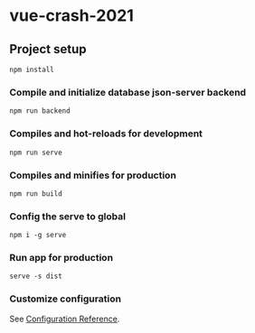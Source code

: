 # vue-crash-2021

## Project setup
```
npm install
```

### Compile and initialize database json-server backend 
```
npm run backend
```

### Compiles and hot-reloads for development
```
npm run serve
```

### Compiles and minifies for production
```
npm run build
```

### Config the serve to global
```
npm i -g serve 
```

### Run app for production
```
serve -s dist
```

### Customize configuration
See [Configuration Reference](https://cli.vuejs.org/config/).
